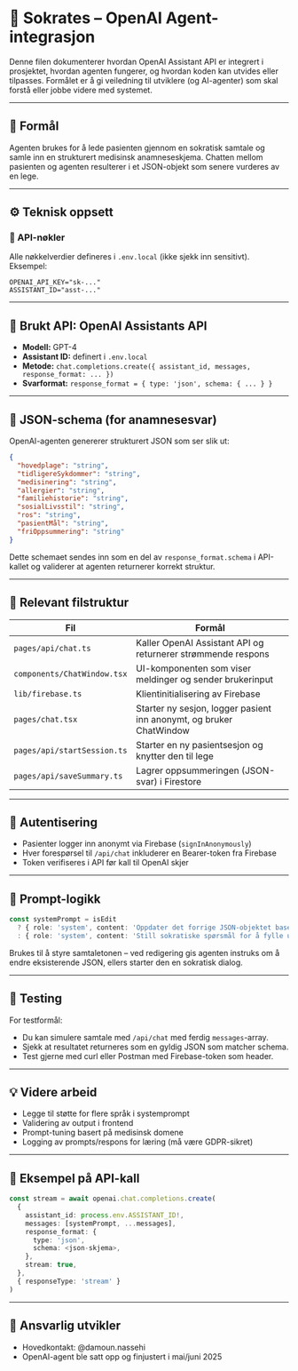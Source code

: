 
# 🧠 Sokrates – OpenAI Agent-integrasjon

Denne filen dokumenterer hvordan OpenAI Assistant API er integrert i prosjektet, hvordan agenten fungerer, og hvordan koden kan utvides eller tilpasses. Formålet er å gi veiledning til utviklere (og AI-agenter) som skal forstå eller jobbe videre med systemet.

---

## 📌 Formål

Agenten brukes for å lede pasienten gjennom en sokratisk samtale og samle inn en strukturert medisinsk anamneseskjema. Chatten mellom pasienten og agenten resulterer i et JSON-objekt som senere vurderes av en lege.

---

## ⚙️ Teknisk oppsett

### 🔑 API-nøkler

Alle nøkkelverdier defineres i `.env.local` (ikke sjekk inn sensitivt). Eksempel:

```env
OPENAI_API_KEY="sk-..."
ASSISTANT_ID="asst-..."
```

---

## 🧠 Brukt API: OpenAI Assistants API

- **Modell:** GPT-4
- **Assistant ID:** definert i `.env.local`
- **Metode:** `chat.completions.create({ assistant_id, messages, response_format: ... })`
- **Svarformat:** `response_format = { type: 'json', schema: { ... } }`

---

## 🧾 JSON-schema (for anamnesesvar)

OpenAI-agenten genererer strukturert JSON som ser slik ut:

```json
{
  "hovedplage": "string",
  "tidligereSykdommer": "string",
  "medisinering": "string",
  "allergier": "string",
  "familiehistorie": "string",
  "sosialLivsstil": "string",
  "ros": "string",
  "pasientMål": "string",
  "friOppsummering": "string"
}
```

Dette schemaet sendes inn som en del av `response_format.schema` i API-kallet og validerer at agenten returnerer korrekt struktur.

---

## 📂 Relevant filstruktur

| Fil | Formål |
|-----|--------|
| `pages/api/chat.ts` | Kaller OpenAI Assistant API og returnerer strømmende respons |
| `components/ChatWindow.tsx` | UI-komponenten som viser meldinger og sender brukerinput |
| `lib/firebase.ts` | Klientinitialisering av Firebase |
| `pages/chat.tsx` | Starter ny sesjon, logger pasient inn anonymt, og bruker ChatWindow |
| `pages/api/startSession.ts` | Starter en ny pasientsesjon og knytter den til lege |
| `pages/api/saveSummary.ts` | Lagrer oppsummeringen (JSON-svar) i Firestore |

---

## 🔐 Autentisering

- Pasienter logger inn anonymt via Firebase (`signInAnonymously`)
- Hver forespørsel til `/api/chat` inkluderer en Bearer-token fra Firebase
- Token verifiseres i API før kall til OpenAI skjer

---

## 🔁 Prompt-logikk

```ts
const systemPrompt = isEdit
  ? { role: 'system', content: 'Oppdater det forrige JSON-objektet basert på brukerens redigering.' }
  : { role: 'system', content: 'Still sokratiske spørsmål for å fylle ut JSON-schemaet.' }
```

Brukes til å styre samtaletonen – ved redigering gis agenten instruks om å endre eksisterende JSON, ellers starter den en sokratisk dialog.

---

## 🧪 Testing

For testformål:

- Du kan simulere samtale med `/api/chat` med ferdig `messages`-array.
- Sjekk at resultatet returneres som en gyldig JSON som matcher schema.
- Test gjerne med curl eller Postman med Firebase-token som header.

---

## 💡 Videre arbeid

- Legge til støtte for flere språk i systemprompt
- Validering av output i frontend
- Prompt-tuning basert på medisinsk domene
- Logging av prompts/respons for læring (må være GDPR-sikret)

---

## 🧩 Eksempel på API-kall

```ts
const stream = await openai.chat.completions.create(
  {
    assistant_id: process.env.ASSISTANT_ID!,
    messages: [systemPrompt, ...messages],
    response_format: {
      type: 'json',
      schema: <json-skjema>,
    },
    stream: true,
  },
  { responseType: 'stream' }
)
```

---

## 👤 Ansvarlig utvikler

- Hovedkontakt: @damoun.nassehi
- OpenAI-agent ble satt opp og finjustert i mai/juni 2025